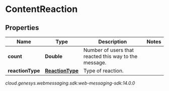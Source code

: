 # ContentReaction


## Properties

| Name | Type | Description | Notes |
| ------------ | ------------- | ------------- | ------------- |
| **count** | **Double** | Number of users that reacted this way to the message. |  |
| **reactionType** | [**ReactionType**](ReactionType) | Type of reaction. |  |




_cloud.genesys.webmessaging.sdk:web-messaging-sdk:14.0.0_
